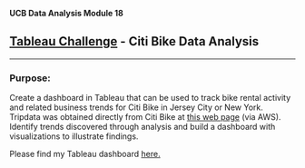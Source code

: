 
**UCB Data Analysis Module 18**
## [Tableau Challenge](https://public.tableau.com/app/profile/ronda.hinz/viz/CitiBikeAnalysis_Challenge18/CitiBikeDataReport-JerseyCity) - Citi Bike Data Analysis

---------------
### Purpose:
Create a dashboard in Tableau that can be used to track bike rental activity and related business trends for Citi Bike in Jersey City or New York. Tripdata was obtained directly from Citi Bike at [this web page](https://s3.amazonaws.com/tripdata/index.html) (via AWS). Identify trends discovered through analysis and build a dashboard with visualizations to illustrate findings.  

Please find my Tableau dashboard [here.](https://public.tableau.com/app/profile/ronda.hinz/viz/CitiBikeAnalysis_Challenge18/CitiBikeDataReport-JerseyCity)
